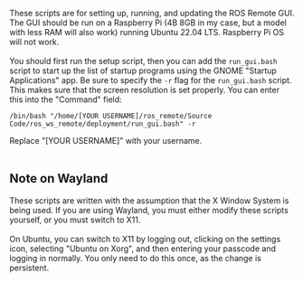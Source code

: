 These scripts are for setting up, running, and updating the ROS Remote GUI. The GUI should
be run on a Raspberry Pi (4B 8GB in my case, but a model with less RAM will also work) 
running Ubuntu 22.04 LTS. Raspberry Pi OS will not work.<br>
<br>
You should first run the setup script, then you can add the `run_gui.bash` script to start up
the list of startup programs using the GNOME "Startup Applications" app. Be sure to specify
the `-r` flag for the `run_gui.bash` script. This makes sure that the screen resolution is set properly.
You can enter this into the "Command" field:
```
/bin/bash "/home/[YOUR USERNAME]/ros_remote/Source Code/ros_ws_remote/deployment/run_gui.bash" -r
```
Replace "[YOUR USERNAME]" with your username.<br>
<br>

## Note on Wayland
These scripts are written with the assumption that the X Window System is being used. If you
are using Wayland, you must either modify these scripts yourself, or you must switch to X11.<br>
<br>
On Ubuntu, you can switch to X11 by logging out, clicking on the settings icon, selecting 
"Ubuntu on Xorg", and then entering your passcode and logging in normally. You only need to
do this once, as the change is persistent.